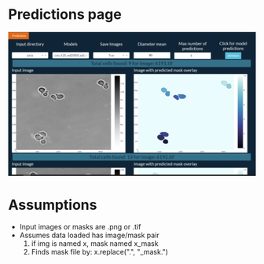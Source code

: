 # Predictions page
![PredPage](assets/predPage.png)

# Assumptions
- Input images or masks are .png or .tif
- Assumes data loaded has image/mask pair
  1. if img is named x, mask named x_mask
  2. Finds mask file by: x.replace(".", "_mask.")